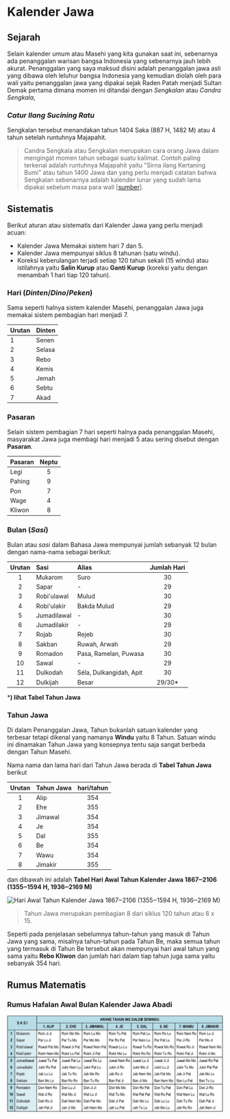 # Kalender Jawa

## Sejarah
Selain kalender umum atau Masehi yang kita gunakan saat ini, sebenarnya ada penanggalan warisan bangsa Indonesia yang sebenarnya jauh lebih akurat.
Penanggalan yang saya maksud disini adalah penanggalan jawa asli yang dibawa oleh leluhur bangsa Indonesia yang kemudian diolah oleh para wali yaitu penanggalan jawa yang dipakai sejak Raden Patah menjadi Sultan Demak pertama dimana momen ini ditandai dengan *Sengkalan* atau *Candra Sengkala*,



### *Catur Ilang Sucining Ratu*



Sengkalan tersebut menandakan tahun 1404 Saka (887 H, 1482 M) atau 4 tahun setelah runtuhnya Majapahit.

> Candra Sengkala atau Sengkalan merupakan cara orang Jawa dalam mengingat momen tahun sebagai suatu kalimat. Contoh paling terkenal adalah runtuhnya Majapahit yaitu "Sirna ilang Kertaning Bumi" atau tahun 1400 Jawa dan yang perlu menjadi catatan bahwa Sengkalan sebenarnya adalah kalender lunar yang sudah lama dipakai sebelum masa para wali [[sumber](https://www.caknun.com/2019/kalender-jowo-digowo-kalender-arab-digarap-kalender-barat-diruwat)].


## Sistematis
Berikut aturan atau sistematis dari Kalender Jawa yang perlu menjadi acuan:

- Kalender Jawa Memakai sistem hari 7 dan 5.
- Kalender Jawa mempunyai siklus 8 tahunan (satu windu).
- Koreksi keberulangan terjadi setiap 120 tahun sekali (15 windu) atau istilahnya yaitu **Salin Kurup** atau **Ganti Kurup** (koreksi yaitu dengan menambah 1 hari tiap 120 tahun).

### Hari (*Dinten*/*Dino*/*Peken*)
Sama seperti halnya sistem kalender Masehi, penanggalan Jawa juga memakai sistem pembagian hari menjadi 7.

| Urutan | Dinten |
| :--- | :--- |
| 1 | Senen |
| 2 | Selasa |
| 3| Rebo |
| 4 | Kemis |
| 5 | Jemah |
| 6 | Sebtu |
| 7 | Akad | 


### Pasaran
Selain sistem pembagian 7 hari seperti halnya pada penanggalan Masehi, masyarakat Jawa juga membagi hari menjadi 5 atau sering disebut dengan **Pasaran**. 

| Pasaran | Neptu |
| :--- | :---: |
| Legi | 5 |
| Pahing | 9 |
| Pon | 7 |
| Wage | 4 |
| Kliwon | 8 |

### Bulan (*Sasi*)
Bulan atau *sasi* dalam Bahasa Jawa mempunyai jumlah sebanyak 12 bulan dengan nama-nama sebagai berikut: 

| Urutan   |  Sasi | Alias | Jumlah Hari |
| :---: | :--- | :--- | :---: |
| 1 | Mukarom | Suro | 30 |
| 2 | Sapar | - | 29 |
| 3 | Robi'ulawal | Mulud | 30 |
| 4 | Robi'ulakir | Bakda Mulud | 29 |
| 5 | Jumadilawal | - | 30 |
| 6 | Jumadilakir | - | 29 |
| 7 | Rojab | Rejeb | 30 |
| 8 | Sakban | Ruwah, Arwah | 29 |
| 9 | Romadon | Pasa, Ramelan, Puwasa | 30 |
| 10 | Sawal | - | 29 |
| 11 | Dulkodah | Séla, Dulkangidah, Apit | 30 |
| 12 | Dulkijah | Besar | 29/30* |

***) lihat Tabel Tahun Jawa**

### Tahun Jawa
Di dalam Penanggalan Jawa, Tahun bukanlah satuan kalender yang terbesar tetapi dikenal yang namanya **Windu** yaitu 8 Tahun. Satuan windu ini dinamakan Tahun Jawa yang konsepnya tentu saja sangat berbeda dengan Tahun Masehi.


Nama nama dan lama hari dari Tahun Jawa berada di **Tabel Tahun Jawa** berikut

| Urutan |  Tahun Jawa | hari/tahun | 
| :---: | :--- | :---: |
| 1 | Alip | 354 |
| 2 | Ehe | 355 |
| 3 | Jimawal | 354 |
| 4 | Je | 354 |
| 5 | Dal | 355 |
| 6 | Be | 354 |
| 7 | Wawu | 354 |
| 8 | Jimakir | 355 |

dan dibawah ini adalah **Tabel Hari Awal Tahun Kalender Jawa 1867‒2106 (1355‒1594 H, 1936‒2169 M)**

![Hari Awal Tahun Kalender Jawa 1867‒2106 (1355‒1594 H, 1936‒2169 M)](https://cdn.caknun.com/media/2019/01/20190102-menek-kalender-3.jpg)


>Tahun Jawa merupakan pembagian 8 dari siklus 120 tahun atau 8 x 15.  

Seperti pada penjelasan sebelumnya tahun-tahun yang masuk di Tahun Jawa yang sama, misalnya tahun-tahun pada Tahun Be, maka semua tahun yang termasuk di Tahun Be tersebut akan mempunyai hari awal tahun yang sama yaitu **Rebo Kliwon** dan jumlah hari dalam tiap tahun juga sama yaitu sebanyak 354 hari.

## Rumus Matematis

### Rumus Hafalan Awal Bulan Kalender Jawa Abadi

 ![rumus_awal_taun](images/20190102-menek-kalender-4.jpg)

